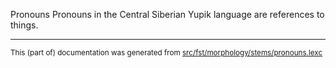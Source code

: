 Pronouns
Pronouns in the Central Siberian Yupik language are references to things.

* * *

<small>This (part of) documentation was generated from [src/fst/morphology/stems/pronouns.lexc](https://github.com/giellalt/lang-ess/blob/main/src/fst/morphology/stems/pronouns.lexc)</small>
